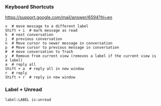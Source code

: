 ### Keyboard Shortcuts
https://support.google.com/mail/answer/6594?hl=en
```
v  # move message to a different label
Shift + i  # mark message as read
k  # next conversation
j  # previous conversation
n  # Move cursor to newer message in conversation
p  # Move cursor to previous message in conversation
#  # move conversation to Trash
y  # Remove from current view (removes a label if the current view is a label)
a  # reply all
Shift + a  # reply all in new window
r  # reply
Shift + r  # reply in new window
```

### Label + Unread
```
label:LABEL is:unread 
```